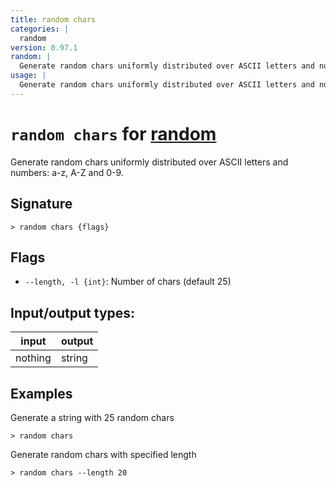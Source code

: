 ```yaml
---
title: random chars
categories: |
  random
version: 0.97.1
random: |
  Generate random chars uniformly distributed over ASCII letters and numbers: a-z, A-Z and 0-9.
usage: |
  Generate random chars uniformly distributed over ASCII letters and numbers: a-z, A-Z and 0-9.
---
```

<!-- This file is automatically generated. Please edit the command in https://github.com/nushell/nushell instead. -->

# `random chars` for [random](/commands/categories/random.md)

<div class='command-title'>Generate random chars uniformly distributed over ASCII letters and numbers: a-z, A-Z and 0-9.</div>

## Signature

```> random chars {flags} ```

## Flags

 -  `--length, -l {int}`: Number of chars (default 25)


## Input/output types:

| input   | output |
| ------- | ------ |
| nothing | string |

## Examples

Generate a string with 25 random chars
```nu
> random chars

```

Generate random chars with specified length
```nu
> random chars --length 20

```
